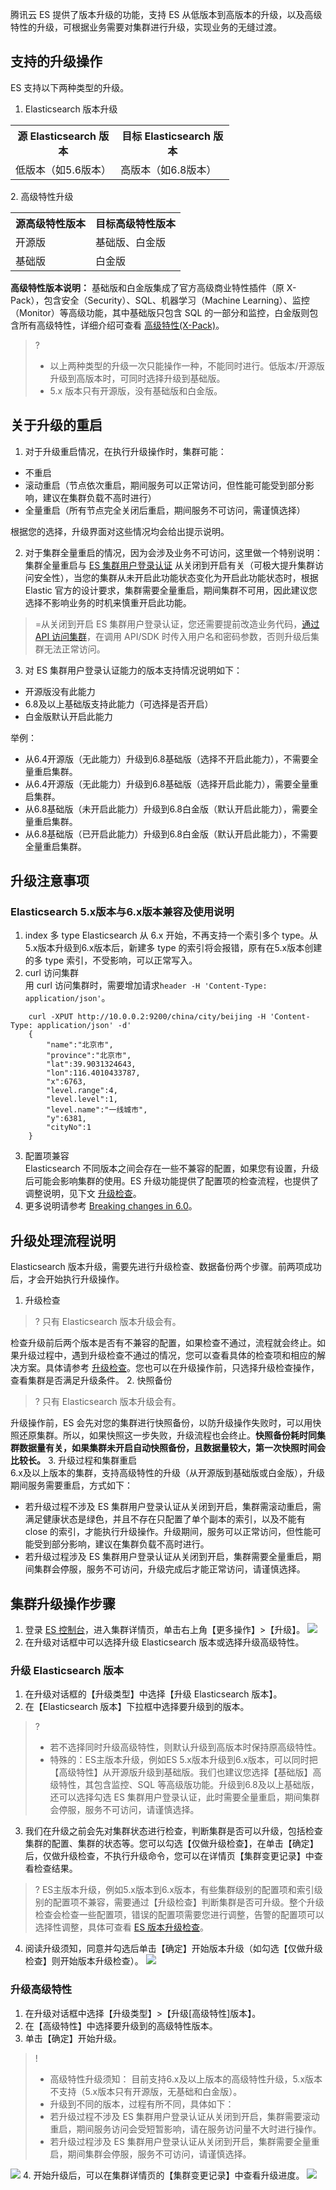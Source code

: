 腾讯云 ES 提供了版本升级的功能，支持 ES 从低版本到高版本的升级，以及高级特性的升级，可根据业务需要对集群进行升级，实现业务的无缝过渡。

## 支持的升级操作
ES 支持以下两种类型的升级。
1. Elasticsearch 版本升级
<table style="width:350px !important;">
  <tr>
    <th>源 Elasticsearch 版本</th>
    <th>目标 Elasticsearch 版本</th>
  </tr>
  <tr>
    <td>低版本（如5.6版本）</td>
    <td>高版本（如6.8版本）</td>
  </tr>
</table>
2. 高级特性升级
<table style="width:350px !important;">
  <tr>
    <th>源高级特性版本</th>
    <th>目标高级特性版本</th>
  </tr>
  <tr>
    <td>开源版</td>
    <td>基础版、白金版</td>
  </tr>
	 <tr>
    <td>基础版</td>
    <td>白金版</td>
  </tr>
</table>

 **高级特性版本说明：**
基础版和白金版集成了官方高级商业特性插件（原 X-Pack），包含安全（Security）、SQL、机器学习（Machine Learning）、监控（Monitor）等高级功能，其中基础版只包含 SQL 的一部分和监控，白金版则包含所有高级特性，详细介绍可查看 [高级特性(X-Pack)](https://cloud.tencent.com/document/product/845/34926)。
>?
>- 以上两种类型的升级一次只能操作一种，不能同时进行。低版本/开源版升级到高版本时，可同时选择升级到基础版。
>- 5.x 版本只有开源版，没有基础版和白金版。

## 关于升级的重启

1. 对于升级重启情况，在执行升级操作时，集群可能：
  - 不重启
  - 滚动重启（节点依次重启，期间服务可以正常访问，但性能可能受到部分影响，建议在集群负载不高时进行）
  - 全量重启（所有节点完全关闭后重启，期间服务不可访问，需谨慎选择）

  根据您的选择，升级界面对这些情况均会给出提示说明。

2. 对于集群全量重启的情况，因为会涉及业务不可访问，这里做一个特别说明：
  集群全量重启与 [ES 集群用户登录认证](https://cloud.tencent.com/document/product/845/42868) 从关闭到开启有关（可极大提升集群访问安全性），当您的集群从未开启此功能状态变化为开启此功能状态时，根据 Elastic 官方的设计要求，集群需要全量重启，期间集群不可用，因此建议您选择不影响业务的时机来慎重开启此功能。
> =从关闭到开启 ES 集群用户登录认证，您还需要提前改造业务代码，[通过 API 访问集群](https://cloud.tencent.com/document/product/845/19540)，在调用 API/SDK 时传入用户名和密码参数，否则升级后集群无法正常访问。
   
3. 对 ES 集群用户登录认证能力的版本支持情况说明如下：

 - 开源版没有此能力
 - 6.8及以上基础版支持此能力（可选择是否开启）
 - 白金版默认开启此能力

  举例：
 - 从6.4开源版（无此能力）升级到6.8基础版（选择不开启此能力），不需要全量重启集群。
 - 从6.4开源版（无此能力）升级到6.8基础版（选择开启此能力），需要全量重启集群。
 - 从6.8基础版（未开启此能力）升级到6.8白金版（默认开启此能力），需要全量重启集群。
 - 从6.8基础版（已开启此能力）升级到6.8白金版（默认开启此能力），不需要全量重启集群。


## 升级注意事项

### Elasticsearch 5.x版本与6.x版本兼容及使用说明
1. index 多 type
Elasticsearch 从 6.x 开始，不再支持一个索引多个 type。从5.x版本升级到6.x版本后，新建多 type 的索引将会报错，原有在5.x版本创建的多 type 索引，不受影响，可以正常写入。
2. curl 访问集群    
用 curl 访问集群时，需要增加请求`header -H 'Content-Type: application/json'`。
```
	curl -XPUT http://10.0.0.2:9200/china/city/beijing -H 'Content-Type: application/json' -d'
	{
		"name":"北京市",
		"province":"北京市",
		"lat":39.9031324643,
		"lon":116.4010433787,
		"x":6763,
		"level.range":4,
		"level.level":1,
		"level.name":"一线城市",
		"y":6381,
		"cityNo":1
	}
```
3. 配置项兼容   
 Elasticsearch 不同版本之间会存在一些不兼容的配置，如果您有设置，升级后可能会影响集群的使用。ES 升级功能提供了配置项的检查流程，也提供了调整说明，见下文 <a href="#update_check">升级检查</a>。
4. 更多说明请参考 [Breaking changes in 6.0](https://www.elastic.co/guide/en/elasticsearch/reference/6.4/breaking-changes-6.0.html)。

    
## 升级处理流程说明
Elasticsearch 版本升级，需要先进行升级检查、数据备份两个步骤。前两项成功后，才会开始执行升级操作。
1. <a id="update_check">升级检查</a>
  >?  只有 Elasticsearch 版本升级会有。
  >
检查升级前后两个版本是否有不兼容的配置，如果检查不通过，流程就会终止。如果升级过程中，遇到升级检查不通过的情况，您可以查看具体的检查项和相应的解决方案。具体请参考 [升级检查](https://cloud.tencent.com/document/product/845/36106)。您也可以在升级操作前，只选择升级检查操作，查看集群是否满足升级条件。
2. 快照备份
  >? 只有 Elasticsearch 版本升级会有。
  >
 升级操作前，ES 会先对您的集群进行快照备份，以防升级操作失败时，可以用快照还原集群。所以，如果快照这一步失败，升级流程也会终止。**快照备份耗时同集群数据量有关，如果集群未开启自动快照备份，且数据量较大，第一次快照时间会比较长。**
3. 升级过程和集群重启  
6.x及以上版本的集群，支持高级特性的升级（从开源版到基础版或白金版），升级期间服务需要重启，方式如下：
  - 若升级过程不涉及 ES 集群用户登录认证从关闭到开启，集群需滚动重启，需满足健康状态是绿色，并且不存在只配置了单个副本的索引，以及不能有 close 的索引，才能执行升级操作。升级期间，服务可以正常访问，但性能可能受到部分影响，建议在集群负载不高时进行。
  - 若升级过程涉及 ES 集群用户登录认证从关闭到开启，集群需要全量重启，期间集群会停服，服务不可访问，升级完成后才能正常访问，请谨慎选择。

## 集群升级操作步骤
1. 登录 [ES 控制台](https://console.cloud.tencent.com/es)，进入集群详情页，单击右上角【更多操作】>【升级】。
![](https://main.qcloudimg.com/raw/a4afeb7d567b32af6f5ba8bf00be4330.png)
2. 在升级对话框中可以选择升级 Elasticsearch 版本或选择升级高级特性。

### 升级 Elasticsearch 版本
1. 在升级对话框的【升级类型】中选择【升级 Elasticsearch 版本】。
2. 在【Elasticsearch 版本】下拉框中选择要升级到的版本。
>? 
>- 若不选择同时升级高级特性，则默认升级到高版本时保持原高级特性。
>- 特殊的：ES主版本升级，例如ES 5.x版本升级到6.x版本，可以同时把【高级特性】从开源版升级到基础版。我们也建议您选择【基础版】高级特性，其包含监控、SQL 等高级版功能。升级到6.8及以上基础版，还可以选择勾选 ES 集群用户登录认证，此时需要全量重启，期间集群会停服，服务不可访问，请谨慎选择。
3. 我们在升级之前会先对集群状态进行检查，判断集群是否可以升级，包括检查集群的配置、集群的状态等。您可以勾选【仅做升级检查】，在单击【确定】后，仅做升级检查，不执行升级命令，您可以在详情页【集群变更记录】中查看检查结果。
>? ES主版本升级，例如5.x版本到6.x版本，有些集群级别的配置项和索引级别的配置项不兼容，需要通过【升级检查】判断集群是否可升级。整个升级检查会检查一些配置项，错误的配置项需要您进行调整，告警的配置项可以选择性调整，具体可查看 [ES 版本升级检查](https://cloud.tencent.com/document/product/845/36106)。
4. 阅读升级须知，同意并勾选后单击【确定】开始版本升级（如勾选【仅做升级检查】则开始版本升级检查）。
![](https://main.qcloudimg.com/raw/9bd19ae530bf3921a48b10810bdaac9e.png)

### 升级高级特性
1. 在升级对话框中选择【升级类型】>【升级[高级特性]版本】。
2. 在【高级特性】中选择要升级到的高级特性版本。
3. 单击【确定】开始升级。 
>! 
>- 高级特性升级须知：
>目前支持6.x及以上版本的高级特性升级，5.x版本不支持（5.x版本只有开源版，无基础和白金版）。    
>- 升级到不同的版本，过程有所不同，具体如下：
>  - 若升级过程不涉及 ES 集群用户登录认证从关闭到开启，集群需要滚动重启，期间服务访问会受短暂影响，请在服务访问量不大时进行操作。
>  - 若升级过程涉及 ES 集群用户登录认证从关闭到开启，集群需要全量重启，期间集群会停服，服务不可访问，请谨慎选择。
> 
![](https://main.qcloudimg.com/raw/1a75705e3891819ee9c1caca4afcfa43.png)
4. 开始升级后，可以在集群详情页的【集群变更记录】中查看升级进度。
![](https://main.qcloudimg.com/raw/31f085cebd14f7fa7c3252da1495f48f.png)
